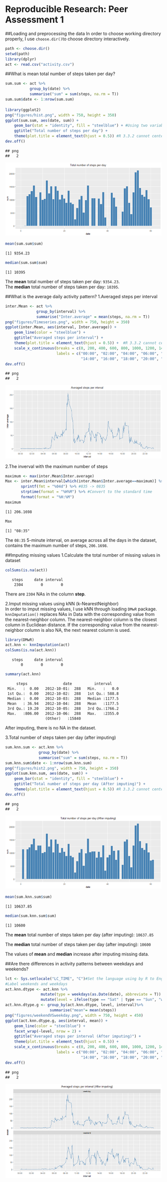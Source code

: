 # Reproducible Research: Peer Assessment 1
##Loading and preprocessing the data
In order to choose working directory properly, I use `choose.dir()`to choose directory interactively.

```r
path <- choose.dir()
setwd(path)
library(dplyr)
act <- read.csv("activity.csv")
```

##What is mean total number of steps taken per day?

```r
sum.sum <- act %>%
           group_by(date) %>%
           summarise("sum" = sum(steps, na.rm = T))
sum.sum$date <- 1:nrow(sum.sum)

library(ggplot2)
png("figures/hist.png", width = 750, height = 350)
ggplot(sum.sum, aes(date, sum)) + 
    geom_bar(stat = "identity", fill = "steelblue") + #Using two variables from data frame to draw histogram 
    ggtitle("Total number of steps per day") +
    theme(plot.title = element_text(hjust = 0.5)) #R 3.3.2 cannot center the title automatically
dev.off()
```

```
## png 
##   2
```
![](figures/hist.png)

```r
mean(sum.sum$sum)
```

```
[1] 9354.23
```

```r
median(sum.sum$sum)
```

```
[1] 10395
```
The **mean** total number of steps taken per day: `9354.23`.  
The **median** total number of steps taken per day: `10395`.

##What is the average daily activity pattern?
1.Averaged steps per interval

```r
inter.Mean <- act %>%
              group_by(interval) %>%
              summarise("Inter.average" = mean(steps, na.rm = T))
png("figures/Timeseries.png", width = 750, height = 350)
ggplot(inter.Mean, aes(interval, Inter.average)) +
    geom_line(color = "steelblue") + 
    ggtitle("Averaged steps per interval") +
    theme(plot.title = element_text(hjust = 0.5)) +  #R 3.3.2 cannot center the title automatically
    scale_x_continuous(breaks = c(0, 200, 400, 600, 800, 1000, 1200, 1400, 1600, 1800, 2000, 2200),
                       labels = c("00:00", "02:00", "04:00", "06:00", "08:00", "10:00", "12:00", 
                                  "14:00", "16:00", "18:00", "20:00", "22:00"))
dev.off()
```

```
## png 
##   2
```
![](figures/Timeseries.png)

2.The inverval with the maximum number of steps

```r
maximum <- max(inter.Mean$Inter.average)
Max <- inter.Mean$interval[which(inter.Mean$Inter.average==maximum)] %>% 
       sprintf(fmt = "%04d") %>% #835 -> 0835
       strptime(format = "%H%M") %>% #Convert to the standard time
       format(format = "%H:%M")
maximum
```

```
[1] 206.1698
```

```r
Max
```

```
[1] "08:35"
```
The `08:35` 5-minute interval, on average across all the days in the dataset, contains the maximum number of steps, `206.1698`.

##Imputing missing values
1.Calculate the total number of missing values in dataset

```r
colSums(is.na(act))
```

```
   steps     date interval 
    2304        0        0 
```
There are `2304` NAs in the column **step**.

2.Imput missing values using kNN (k-NearestNeighbor)  
In order to imput missing values, I use kNN through loading `DMwR` package. `knnImputation()` replaces NAs in Data with the corresponding value from the nearest-neighbor column. The nearest-neighbor column is the closest column in Euclidean distance. If the corresponding value from the nearest-neighbor column is also NA, the next nearest column is used.

```r
library(DMwR)
act.knn <- knnImputation(act)
colSums(is.na(act.knn))
```

```
   steps     date interval 
       0        0        0 
```

```r
summary(act.knn)
```

```
     steps                date          interval     
 Min.   :  0.00   2012-10-01:  288   Min.   :   0.0  
 1st Qu.:  0.00   2012-10-02:  288   1st Qu.: 588.8  
 Median :  0.00   2012-10-03:  288   Median :1177.5  
 Mean   : 36.94   2012-10-04:  288   Mean   :1177.5  
 3rd Qu.: 19.20   2012-10-05:  288   3rd Qu.:1766.2  
 Max.   :806.00   2012-10-06:  288   Max.   :2355.0  
                  (Other)   :15840                   
```
After imputing, there is no NA in the dataset.

3.Total number of steps taken per day (after imputing)

```r
sum.knn.sum <- act.knn %>%
               group_by(date) %>%
               summarise("sum" = sum(steps, na.rm = T))
sum.knn.sum$date <- 1:nrow(sum.knn.sum)
png("figures/hist2.png", width = 750, height = 350)
ggplot(sum.knn.sum, aes(date, sum)) + 
    geom_bar(stat = "identity", fill = "steelblue") +
    ggtitle("Total number of steps per day (After imputing)") +
    theme(plot.title = element_text(hjust = 0.5)) #R 3.3.2 cannot center the title automatically
dev.off()
```

```
## png 
##   2
```
![](figures/hist2.png)

```r
mean(sum.knn.sum$sum)
```

```
[1] 10637.85
```

```r
median(sum.knn.sum$sum)
```

```
[1] 10600
```
The **mean** total number of steps taken per day (after imputing): `10637.85`  

The **median** total number of steps taken per day (after imputing): `10600`

The values of **mean** and **median** increase after imputing missing data.

##Are there differences in activity patterns between weekdays and weekends?

```r
lct <- Sys.setlocale("LC_TIME", "C")#Set the language using by R to English instead of using default language
#Label weekends and weekdays
act.knn.dtype <- act.knn %>%
                mutate(type = weekdays(as.Date(date), abbreviate = T)) %>%
                mutate(level = ifelse(type == "Sat" | type == "Sun", "weekend", "weekday"))
act.knn.dtype.g <- group_by(act.knn.dtype, level, interval)%>%
                    summarise("mean"= mean(steps))
png("figures/weekendVSweekday.png", width = 750, height = 450)
ggplot(act.knn.dtype.g, aes(interval, mean)) + 
    geom_line(color = "steelblue") + 
    facet_wrap(~level, nrow = 2) +
    ggtitle("Averaged steps per interval (After imputing)") +
    theme(plot.title = element_text(hjust = 0.5)) +
    scale_x_continuous(breaks = c(0, 200, 400, 600, 800, 1000, 1200, 1400, 1600, 1800, 2000, 2200),
                       labels = c("00:00", "02:00", "04:00", "06:00", "08:00", "10:00", "12:00", 
                                  "14:00", "16:00", "18:00", "20:00", "22:00"))
dev.off()
```

```
## png 
##   2
```
![](figures/weekendVSweekday.png)
